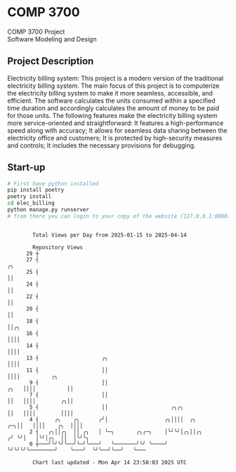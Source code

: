 # COMP 3700
COMP 3700 Project  
Software Modeling and Design
## Project Description
Electricity billing system: This project is a modern version of the traditional electricity billing system. The main focus of this project is to computerize the electricity billing system to make it more seamless, accessible, and efficient. The software calculates the units consumed within a specified time duration and accordingly calculates the amount of money to be paid for those units. The following features make the electricity billing system more service-oriented and straightforward: It features a high-performance speed along with accuracy; It allows for seamless data sharing between the electricity office and customers; It is protected by high-security measures and controls; It includes the necessary provisions for debugging.

## Start-up
```bash
# First have python installed
pip install poetry
poetry install
cd elec_billing
python manage.py runserver
# from there you can login to your copy of the website (127.0.0.1:8000), default creds are admin/admin
```

```

        Total Views per Day from 2025-01-15 to 2025-04-14

        Repository Views
      29 ┼
      27 ┤                                                                     ╭╮
      25 ┤                                                                     ││
      24 ┤                                                                     ││
      22 ┤                                                                     ││
      20 ┤                                                                     ││
      18 ┤                                                                     ││╭╮
      16 ┤                                                                     ││││
      14 ┤                                                                     ││││
      13 ┤                    ╭╮                                               ││││
      11 ┤                    ││                                               ││││          ╭╮
       9 ┤                    ││                                          ╭╮   ││││          ││
       7 ┤                    ││                                          ││   ││││        ╭╮││
       5 ┤                    ││                    ╭╮╭╮                  ││   ││││        ││││
       4 ┤     ╭╮    ╭╮      ╭╯│                  ╭╮││││  ╭╮           ╭─╮││   ││││    ╭╮  ││││
       2 ┤   ╭╮││╭╮  ││ ╭╮   │ ╰─╮       ╭╮╭─╮    │╰╯╰╯│╭╮││╭╮        ╭╯ ╰╯│   │╰╯│╭╮  ││  │╰╯╰╮
       0 ┼───╯╰╯╰╯╰──╯╰─╯╰───╯   ╰───────╯╰╯ ╰────╯    ╰╯╰╯╰╯╰────────╯    ╰───╯  ╰╯╰──╯╰──╯   ╰───

        Chart last updated - Mon Apr 14 23:58:03 2025 UTC
        
```
